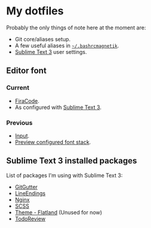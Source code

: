 # My dotfiles

Probably the only things of note here at the moment are:
- Git core/aliases setup.
- A few useful aliases in [`~/.bashrcmagnetik`](.bashrcmagnetik).
- [Sublime Text 3](https://www.sublimetext.com/3) user settings.

## Editor font


### Current
- [FiraCode](https://github.com/tonsky/FiraCode).
- As configured with [Sublime Text 3](.config/sublime-text-3/Packages/User/Preferences.sublime-settings#L52-L53).

### Previous
- [Input](http://input.fontbureau.com/).
- [Preview configured font stack](http://input.fontbureau.com/preview/?size=14&language=python&theme=solarized-dark&family=InputMono&width=200&weight=400&line-height=1.1&a=0&g=0&i=0&l=0&zero=0&asterisk=0&braces=0&preset=default&customize=please).

## Sublime Text 3 installed packages
List of packages I'm using with Sublime Text 3:
- [GitGutter](https://github.com/jisaacks/GitGutter)
- [LineEndings](https://github.com/titoBouzout/LineEndings)
- [Nginx](https://github.com/brandonwamboldt/sublime-nginx)
- [SCSS](https://github.com/P233/Syntax-highlighting-for-Sass)
- [Theme - Flatland](https://github.com/thinkpixellab/flatland) (Unused for now)
- [TodoReview](https://github.com/jonathandelgado/SublimeTodoReview)

